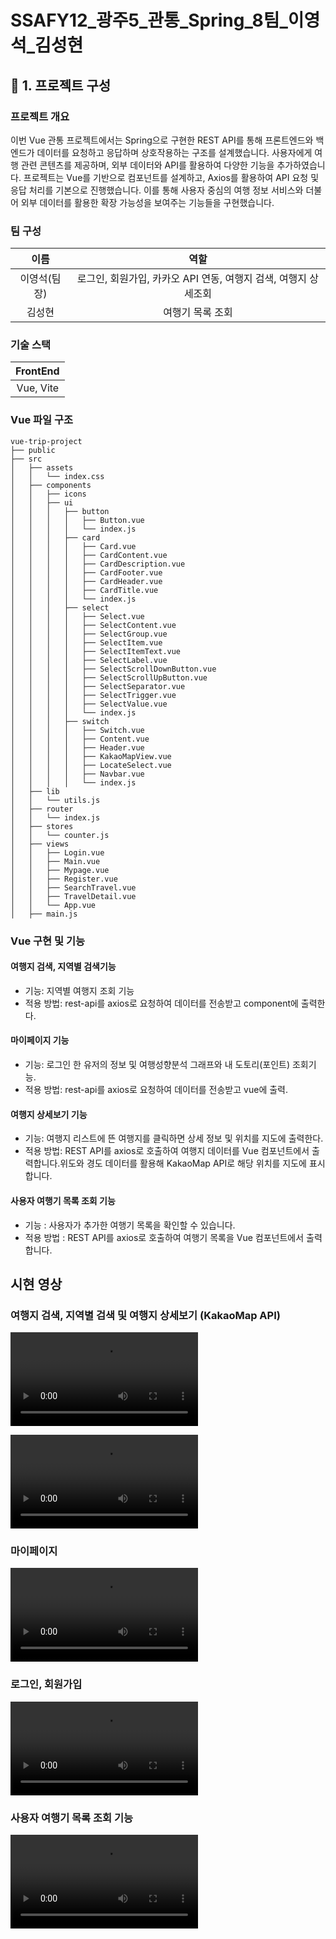 # SSAFY12_광주5_관통_Spring_8팀_이영석_김성현

## :pushpin: 1. 프로젝트 구성
### 프로젝트 개요

이번 Vue 관통 프로젝트에서는 Spring으로 구현한 REST API를 통해 프론트엔드와 백엔드가 데이터를 요청하고 응답하며 상호작용하는 구조를 설계했습니다.
사용자에게 여행 관련 콘텐츠를 제공하며, 외부 데이터와 API를 활용하여 다양한 기능을 추가하였습니다.
프로젝트는 Vue를 기반으로 컴포넌트를 설계하고, Axios를 활용하여 API 요청 및 응답 처리를 기본으로 진행했습니다.
이를 통해 사용자 중심의 여행 정보 서비스와 더불어 외부 데이터를 활용한 확장 가능성을 보여주는 기능들을 구현했습니다.


### 팀 구성
|   이름    |        역할         |
| :-----: | :---------------: |
| 이영석(팀장) | 로그인, 회원가입, 카카오 API 연동, 여행지 검색, 여행지 상세조회 |
|   김성현   |   여행기 목록 조회   |

### 기술 스택
|           FrontEnd           |
| :-------------------------: |
| Vue, Vite |

### Vue 파일 구조

```
vue-trip-project
├── public
├── src
│   ├── assets
│   │   └── index.css
│   ├── components
│   │   ├── icons
│   │   ├── ui
│   │   │   ├── button
│   │   │   │   ├── Button.vue
│   │   │   │   └── index.js
│   │   │   ├── card
│   │   │   │   ├── Card.vue
│   │   │   │   ├── CardContent.vue
│   │   │   │   ├── CardDescription.vue
│   │   │   │   ├── CardFooter.vue
│   │   │   │   ├── CardHeader.vue
│   │   │   │   ├── CardTitle.vue
│   │   │   │   └── index.js
│   │   │   ├── select
│   │   │   │   ├── Select.vue
│   │   │   │   ├── SelectContent.vue
│   │   │   │   ├── SelectGroup.vue
│   │   │   │   ├── SelectItem.vue
│   │   │   │   ├── SelectItemText.vue
│   │   │   │   ├── SelectLabel.vue
│   │   │   │   ├── SelectScrollDownButton.vue
│   │   │   │   ├── SelectScrollUpButton.vue
│   │   │   │   ├── SelectSeparator.vue
│   │   │   │   ├── SelectTrigger.vue
│   │   │   │   ├── SelectValue.vue
│   │   │   │   └── index.js
│   │   │   ├── switch
│   │   │   │   ├── Switch.vue
│   │   │   │   ├── Content.vue
│   │   │   │   ├── Header.vue
│   │   │   │   ├── KakaoMapView.vue
│   │   │   │   ├── LocateSelect.vue
│   │   │   │   ├── Navbar.vue
│   │   │   │   └── index.js
│   ├── lib
│   │   └── utils.js
│   ├── router
│   │   └── index.js
│   ├── stores
│   │   └── counter.js
│   ├── views
│   │   ├── Login.vue
│   │   ├── Main.vue
│   │   ├── Mypage.vue
│   │   ├── Register.vue
│   │   ├── SearchTravel.vue
│   │   ├── TravelDetail.vue
│   │   └── App.vue
│   ├── main.js

```



### Vue 구현 및 기능
#### 여행지 검색, 지역별 검색기능
- 기능: 지역별 여행지 조회 기능
- 적용 방법: rest-api를 axios로 요청하여 데이터를 전송받고 component에 출력한다.

#### 마이페이지 기능
- 기능: 로그인 한 유저의 정보 및 여행성향분석 그래프와 내 도토리(포인트) 조회기능.
- 적용 방법: rest-api를 axios로 요청하여 데이터를 전송받고 vue에 출력.

#### 여행지 상세보기 기능
- 기능: 여행지 리스트에 뜬 여행지를 클릭하면 상세 정보 및 위치를 지도에 출력한다.
- 적용 방법: REST API를 axios로 호출하여 여행지 데이터를 Vue 컴포넌트에서 출력합니다.위도와 경도 데이터를 활용해         KakaoMap      API로 해당 위치를 지도에 표시합니다.

#### 사용자 여행기 목록 조회 기능
- 기능 : 사용자가 추가한 여행기 목록을 확인할 수 있습니다.
- 적용 방법 : REST API를 axios로 호출하여 여행기 목록을 Vue 컴포넌트에서 출력합니다.




## 시현 영상
### 여행지 검색, 지역별 검색 및 여행지 상세보기 (KakaoMap API)
![지역별여행지](/uploads/29b2138d860d073fc8b2b7d757566ada/지역별여행지.mov)

![여행지상세보기](/uploads/552f802efc0d2490585c561ffc0ff0be/여행지상세보기.mov)
### 마이페이지
![마이페이지](/uploads/2c9d6ed0b2ab3efe0d6ae1e804810916/마이페이지.mov)
### 로그인, 회원가입
![로그인_회원가입](/uploads/20bb37f824627b34418eb0c92c0f67e2/로그인_회원가입.mov)

### 사용자 여행기 목록 조회 기능
![여행기목록](/uploads/6299b61c11c44e3741a91f15b200c73b/여행기목록.mov)

